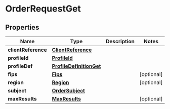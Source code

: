 

# OrderRequestGet


## Properties

| Name | Type | Description | Notes |
|------------ | ------------- | ------------- | -------------|
|**clientReference** | [**ClientReference**](ClientReference.md) |  |  |
|**profileId** | [**ProfileId**](ProfileId.md) |  |  |
|**profileDef** | [**ProfileDefinitionGet**](ProfileDefinitionGet.md) |  |  |
|**fips** | [**Fips**](Fips.md) |  |  [optional] |
|**region** | [**Region**](Region.md) |  |  [optional] |
|**subject** | [**OrderSubject**](OrderSubject.md) |  |  |
|**maxResults** | [**MaxResults**](MaxResults.md) |  |  [optional] |



